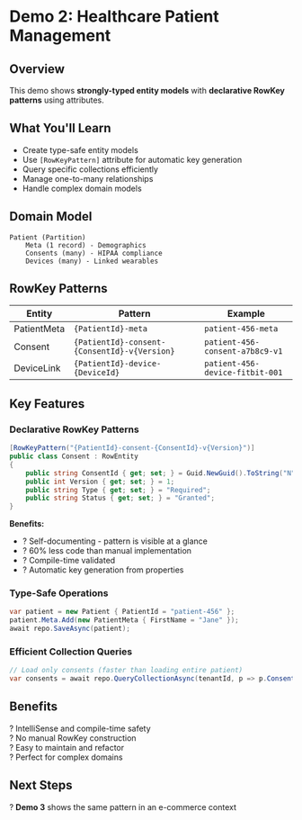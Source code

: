 # Demo 2: Healthcare Patient Management

## Overview
This demo shows **strongly-typed entity models** with **declarative RowKey patterns** using attributes.

## What You'll Learn
- Create type-safe entity models
- Use `[RowKeyPattern]` attribute for automatic key generation
- Query specific collections efficiently
- Manage one-to-many relationships
- Handle complex domain models

## Domain Model
```
Patient (Partition)
    Meta (1 record) - Demographics
    Consents (many) - HIPAA compliance
    Devices (many) - Linked wearables
```

## RowKey Patterns
| Entity | Pattern | Example |
|--------|---------|---------|
| PatientMeta | `{PatientId}-meta` | `patient-456-meta` |
| Consent | `{PatientId}-consent-{ConsentId}-v{Version}` | `patient-456-consent-a7b8c9-v1` |
| DeviceLink | `{PatientId}-device-{DeviceId}` | `patient-456-device-fitbit-001` |

## Key Features

### Declarative RowKey Patterns
```csharp
[RowKeyPattern("{PatientId}-consent-{ConsentId}-v{Version}")]
public class Consent : RowEntity
{
    public string ConsentId { get; set; } = Guid.NewGuid().ToString("N")[..8];
    public int Version { get; set; } = 1;
    public string Type { get; set; } = "Required";
    public string Status { get; set; } = "Granted";
}
```

**Benefits:**
- ? Self-documenting - pattern is visible at a glance
- ? 60% less code than manual implementation
- ? Compile-time validated
- ? Automatic key generation from properties

### Type-Safe Operations
```csharp
var patient = new Patient { PatientId = "patient-456" };
patient.Meta.Add(new PatientMeta { FirstName = "Jane" });
await repo.SaveAsync(patient);
```

### Efficient Collection Queries
```csharp
// Load only consents (faster than loading entire patient)
var consents = await repo.QueryCollectionAsync(tenantId, p => p.Consents);
```

## Benefits
? IntelliSense and compile-time safety  
? No manual RowKey construction  
? Easy to maintain and refactor  
? Perfect for complex domains  

## Next Steps
? **Demo 3** shows the same pattern in an e-commerce context
